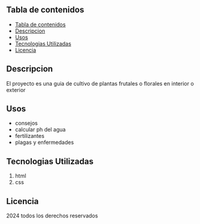 ## Tabla de contenidos
- [Tabla de contenidos](#tabla-de-contenidos)
- [Descripcion](#descripcion)
- [Usos](#usos)
- [Tecnologias Utilizadas](#tecnologias-utilizadas)
- [Licencia](#licencia)

## Descripcion
El proyecto es una guia de cultivo de plantas frutales o florales en interior o exterior
## Usos
- consejos
- calcular ph del agua
- fertilizantes
- plagas y enfermedades 
## Tecnologias Utilizadas
1. html
2. css
## Licencia
2024 todos los derechos reservados 